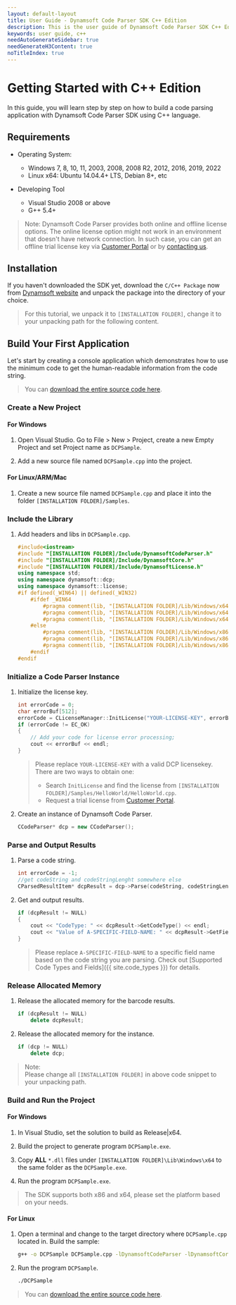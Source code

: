 ```yaml
---
layout: default-layout
title: User Guide - Dynamsoft Code Parser SDK C++ Edition
description: This is the user guide of Dynamsoft Code Parser SDK C++ Edition.
keywords: user guide, c++
needAutoGenerateSidebar: true
needGenerateH3Content: true
noTitleIndex: true
---
```


# Getting Started with C++ Edition

In this guide, you will learn step by step on how to build a code parsing application with Dynamsoft Code Parser SDK using C++ language.

## Requirements

- Operating System:
  - Windows 7, 8, 10, 11, 2003, 2008, 2008 R2, 2012, 2016, 2019, 2022
  - Linux x64: Ubuntu 14.04.4+ LTS, Debian 8+, etc

- Developing Tool
  - Visual Studio 2008 or above
  - G++ 5.4+  

>Note:
>Dynamsoft Code Parser provides both online and offline license options. The online license option might not work in an environment that doesn't have network connection. In such case, you can get an offline trial license key via <a href="https://www.dynamsoft.com/customer/license/trialLicense?utm_source=guide&product=dcp&package=desktop" target="_blank">Customer Portal</a> or by <a href="https://www.dynamsoft.com/company/contact/" target="_blank">contacting us</a>.

## Installation

If you haven't downloaded the SDK yet, download the `C/C++ Package` now from <a href="https://www.dynamsoft.com/code-parser/downloads/?utm_source=docs" target="_blank">Dynamsoft website</a> and unpack the package into the directory of your choice.
>For this tutorial, we unpack it to `[INSTALLATION FOLDER]`, change it to your unpacking path for the following content.

## Build Your First Application

Let's start by creating a console application which demonstrates how to use the minimum code to get the human-readable information from the code string.  
> You can <a href="https://github.com/Dynamsoft/code-parser-cpp-samples/blob/main/samples/HelloWorld.cpp" target="_blank">download the entire source code here</a>.

### Create a New Project

#### For Windows

1. Open Visual Studio. Go to File > New > Project, create a new Empty Project and set Project name as `DCPSample`.

2. Add a new source file named `DCPSample.cpp` into the project.

#### For Linux/ARM/Mac

1. Create a new source file named `DCPSample.cpp` and place it into the folder `[INSTALLATION FOLDER]/Samples`.

### Include the Library

1. Add headers and libs in `DCPSample.cpp`.

    ```cpp
    #include<iostream>
    #include "[INSTALLATION FOLDER]/Include/DynamsoftCodeParser.h"
    #include "[INSTALLATION FOLDER]/Include/DynamsoftCore.h"
    #include "[INSTALLATION FOLDER]/Include/DynamsoftLicense.h"
    using namespace std;
    using namespace dynamsoft::dcp;
    using namespace dynamsoft::license;
    #if defined(_WIN64) || defined(_WIN32)
        #ifdef _WIN64
            #pragma comment(lib, "[INSTALLATION FOLDER]/Lib/Windows/x64/DynamsoftCodeParserx64.lib")
            #pragma comment(lib, "[INSTALLATION FOLDER]/Lib/Windows/x64/DynamsoftCorex64.lib")
            #pragma comment(lib, "[INSTALLATION FOLDER]/Lib/Windows/x64/DynamsoftLicensex64.lib")
        #else
            #pragma comment(lib, "[INSTALLATION FOLDER]/Lib/Windows/x86/DynamsoftCodeParserx86.lib")
            #pragma comment(lib, "[INSTALLATION FOLDER]/Lib/Windows/x86/DynamsoftCorex86.lib")
            #pragma comment(lib, "[INSTALLATION FOLDER]/Lib/Windows/x86/DynamsoftLicensex86.lib")
        #endif
    #endif
    ```

### Initialize a Code Parser Instance

1. Initialize the license key.

    ```cpp
    int errorCode = 0;
    char errorBuf[512];
    errorCode = CLicenseManager::InitLicense("YOUR-LICENSE-KEY", errorBuf, 512);
    if (errorCode != EC_OK)
    {
        // Add your code for license error processing;
        cout << errorBuf << endl;
    }
    ```

    >Please replace `YOUR-LICENSE-KEY` with a valid DCP licensekey. There are two ways to obtain one:
    >- Search `InitLicense` and find the license from `[INSTALLATION FOLDER]/Samples/HelloWorld/HelloWorld.cpp`.
    >- Request a trial license from <a href="https://www.dynamsoft.com/customer/license/trialLicense?utm_source=guide&product=dcp&package=desktop" target="_blank">Customer Portal</a>.

2. Create an instance of Dynamsoft Code Parser.

    ```cpp
    CCodeParser* dcp = new CCodeParser();
    ```

### Parse and Output Results

1. Parse a code string.

    ```cpp
    int errorCode = -1;
    //get codeString and codeStringLenght somewhere else
    CParsedResultItem* dcpResult = dcp->Parse(codeString, codeStringLenght, "", &errorCode);
    ```

2. Get and output results.

    ```cpp
    if (dcpResult != NULL)
    {
        cout << "CodeType: " << dcpResult->GetCodeType() << endl;
        cout << "Value of A-SPECIFIC-FIELD-NAME: " << dcpResult->GetFieldValue("A-SPECIFIC-FIELD-NAME") << endl;
    }
    ```

    >Please replace `A-SPECIFIC-FIELD-NAME` to a specific field name based on the code string you are parsing. Check out [Supported Code Types and Fields]({{ site.code_types }}) for details.

### Release Allocated Memory

1. Release the allocated memory for the barcode results.

    ```cpp
    if (dcpResult != NULL)           
        delete dcpResult;
    ```

2. Release the allocated memory for the instance.

    ```cpp
    if (dcp != NULL)           
        delete dcp;
    ```

>Note:  
Please change all `[INSTALLATION FOLDER]` in above code snippet to your unpacking path.

### Build and Run the Project

#### For Windows

1. In Visual Studio, set the solution to build as Release\|x64.

2. Build the project to generate program `DCPSample.exe`.

3. Copy **ALL** `*.dll` files under `[INSTALLATION FOLDER]\Lib\Windows\x64` to the same folder as the `DCPSample.exe`.

4. Run the program `DCPSample.exe`.

>The SDK supports both x86 and x64, please set the platform based on your needs.

#### For Linux

1. Open a terminal and change to the target directory where `DCPSample.cpp` located in. Build the sample:

    ```bash
    g++ -o DCPSample DCPSample.cpp -lDynamsoftCodeParser -lDynamsoftCore -lDynamsoftLicense -L ../Lib/Linux -Wl,-rpath=../Lib/Linux -std=c++11
    ```

2. Run the program `DCPSample`.

    ```bash
    ./DCPSample
    ```

> You can <a href="https://github.com/Dynamsoft/code-parser-cpp-samples/blob/main/samples/HelloWorld.cpp" target="_blank">download the entire source code here</a>.
